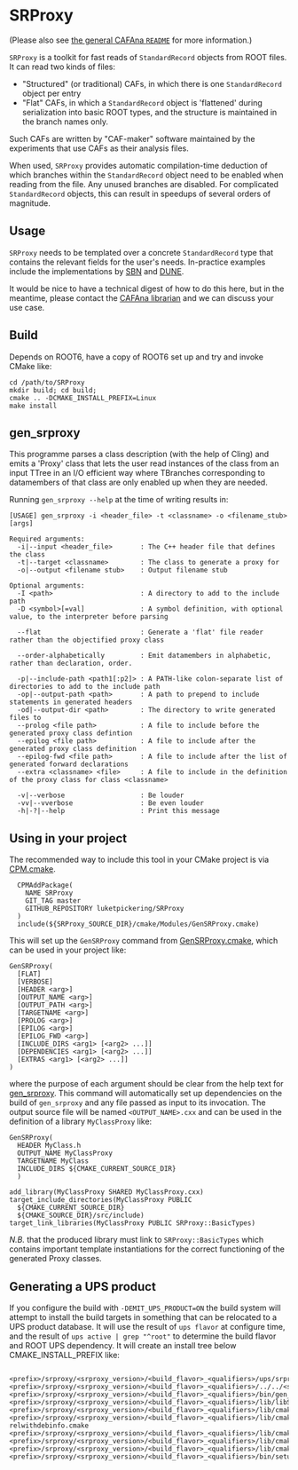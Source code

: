 # SRProxy


(Please also see [the general CAFAna `README`](https://github.com/cafana) for more information.)

`SRProxy` is a toolkit for fast reads of `StandardRecord` objects from ROOT files.
It can read two kinds of files:
* "Structured" (or traditional) CAFs, in which there is one `StandardRecord` object per entry
* "Flat" CAFs, in which a `StandardRecord` object is 'flattened' during serialization into basic ROOT types, 
  and the structure is maintained in the branch names only.

Such CAFs are written by "CAF-maker" software maintained by the experiments that use CAFs as their analysis files.

When used, `SRProxy` provides automatic compilation-time deduction of which branches within the `StandardRecord` object
need to be enabled when reading from the file.
Any unused branches are disabled.
For complicated `StandardRecord` objects, this can result in speedups of several orders of magnitude. 

## Usage
`SRProxy` needs to be templated over a concrete `StandardRecord` type that contains
the relevant fields for the user's needs.
In-practice examples include the implementations by [SBN](https://github.com/SBNSoftware/sbnana/tree/develop/sbnana/CAFAna)
and [DUNE](https://github.com/DUNE/lblpwgtools/tree/master/CAFAna).

It would be nice to have a technical digest of how to do this here, but in the meantime, 
please contact the [CAFAna librarian](https://github.com/orgs/cafana/teams/librarian)
and we can discuss your use case.

## Build

Depends on ROOT6, have a copy of ROOT6 set up and try and invoke CMake like:

```
cd /path/to/SRProxy
mkdir build; cd build;
cmake .. -DCMAKE_INSTALL_PREFIX=Linux
make install
```

## gen_srproxy

This programme parses a class description (with the help of Cling) and emits a 'Proxy' class that lets the user read instances of the class from an input TTree in an I/O efficient way where TBranches corresponding to datamembers of that class are only enabled up when they are needed.

Running `gen_srproxy --help` at the time of writing results in:

```
[USAGE] gen_srproxy -i <header_file> -t <classname> -o <filename_stub> [args]

Required arguments:
  -i|--input <header_file>       : The C++ header file that defines the class
  -t|--target <classname>        : The class to generate a proxy for
  -o|--output <filename stub>    : Output filename stub

Optional arguments:
  -I <path>                      : A directory to add to the include path
  -D <symbol>[=val]              : A symbol definition, with optional value, to the interpreter before parsing

  --flat                         : Generate a 'flat' file reader rather than the objectified proxy class

  --order-alphabetically         : Emit datamembers in alphabetic, rather than declaration, order.
  
  -p|--include-path <path1[:p2]> : A PATH-like colon-separate list of directories to add to the include path
  -op|--output-path <path>       : A path to prepend to include statements in generated headers
  -od|--output-dir <path>        : The directory to write generated files to
  --prolog <file path>           : A file to include before the generated proxy class defintion
  --epilog <file path>           : A file to include after the generated proxy class definition
  --epilog-fwd <file path>       : A file to include after the list of generated forward declarations
  --extra <classname> <file>     : A file to include in the definition of the proxy class for class <classname>

  -v|--verbose                   : Be louder
  -vv|--vverbose                 : Be even louder
  -h|-?|--help                   : Print this message
```

## Using in your project

The recommended way to include this tool in your CMake project is via [CPM.cmake](https://github.com/cpm-cmake/CPM.cmake).

```
  CPMAddPackage(
    NAME SRProxy
    GIT_TAG master
    GITHUB_REPOSITORY luketpickering/SRProxy
  )
  include(${SRProxy_SOURCE_DIR}/cmake/Modules/GenSRProxy.cmake)
```

This will set up the `GenSRProxy` command from [GenSRProxy.cmake](cmake/Modules/GenSRProxy.cmake), which can be used in your project like:

```
GenSRProxy(
  [FLAT] 
  [VERBOSE]
  [HEADER <arg>]
  [OUTPUT_NAME <arg>]
  [OUTPUT_PATH <arg>]
  [TARGETNAME <arg>]
  [PROLOG <arg>]
  [EPILOG <arg>]
  [EPILOG_FWD <arg>]
  [INCLUDE_DIRS <arg1> [<arg2> ...]]
  [DEPENDENCIES <arg1> [<arg2> ...]]
  [EXTRAS <arg1> [<arg2> ...]]
)
```

where the purpose of each argument should be clear from the help text for [gen_srproxy](#gen_srproxy). This command will automatically set up dependencies on the build of `gen_srproxy` and any file passed as input to its invocation. The output source file will be named `<OUTPUT_NAME>.cxx` and can be used in the definition of a library `MyClassProxy` like:

```
GenSRProxy(
  HEADER MyClass.h
  OUTPUT_NAME MyClassProxy
  TARGETNAME MyClass
  INCLUDE_DIRS ${CMAKE_CURRENT_SOURCE_DIR}
  )

add_library(MyClassProxy SHARED MyClassProxy.cxx)
target_include_directories(MyClassProxy PUBLIC 
  ${CMAKE_CURRENT_SOURCE_DIR} 
  ${CMAKE_SOURCE_DIR}/src/include)
target_link_libraries(MyClassProxy PUBLIC SRProxy::BasicTypes)
```

*N.B.* that the produced library must link to `SRProxy::BasicTypes` which contains important template instantiations for the correct functioning of the generated Proxy classes.

## Generating a UPS product

If you configure the build with `-DEMIT_UPS_PRODUCT=ON` the build system will attempt to install the build targets in something that can be relocated to a UPS product database. It will use the result of `ups flavor` at configure time, and the result of `ups active | grep "^root"` to determine the build flavor and ROOT UPS dependency. It will create an install tree below CMAKE_INSTALL_PREFIX like:

```

<prefix>/srproxy/<srproxy_version>/<build_flavor>_<qualifiers>/ups/srproxy.table
<prefix>/srproxy/<srproxy_version>/<build_flavor>_<qualifiers>/../../<srproxy_version>.version/<build_flavor>_<qualifiers>
<prefix>/srproxy/<srproxy_version>/<build_flavor>_<qualifiers>/bin/gen_srproxy
<prefix>/srproxy/<srproxy_version>/<build_flavor>_<qualifiers>/lib/libSRProxy_BasicTypes.so
<prefix>/srproxy/<srproxy_version>/<build_flavor>_<qualifiers>/lib/cmake/SRProxy/SRProxyTargets.cmake
<prefix>/srproxy/<srproxy_version>/<build_flavor>_<qualifiers>/lib/cmake/SRProxy/SRProxyTargets-relwithdebinfo.cmake
<prefix>/srproxy/<srproxy_version>/<build_flavor>_<qualifiers>/lib/cmake/SRProxy/SRProxyConfigVersion.cmake
<prefix>/srproxy/<srproxy_version>/<build_flavor>_<qualifiers>/lib/cmake/SRProxy/SRProxyConfig.cmake
<prefix>/srproxy/<srproxy_version>/<build_flavor>_<qualifiers>/lib/cmake/SRProxy/GenSRProxy.cmake
<prefix>/srproxy/<srproxy_version>/<build_flavor>_<qualifiers>/bin/setup.SRProxy.sh
```
